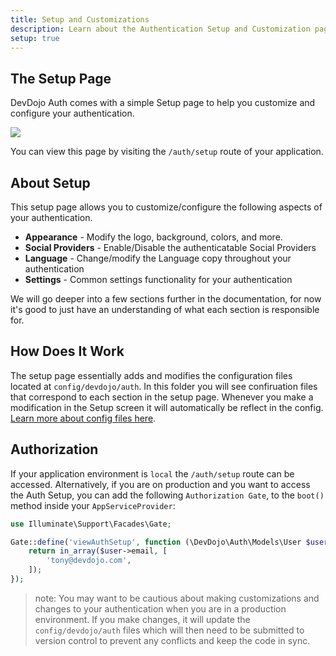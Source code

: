 ```yaml
---
title: Setup and Customizations
description: Learn about the Authentication Setup and Customization page
setup: true
---
```


## The Setup Page

DevDojo Auth comes with a simple Setup page to help you customize and configure your authentication.

<img src="{ url('/assets/images/setup-screen.jpg') }" class="w-full h-auto rounded-md" />

You can view this page by visiting the `/auth/setup` route of your application.

## About Setup

This setup page allows you to customize/configure the following aspects of your authentication.

- **Appearance** - Modify the logo, background, colors, and more.
- **Social Providers** - Enable/Disable the authenticatable Social Providers
- **Language** - Change/modify the Language copy throughout your authentication
- **Settings** - Common settings functionality for your authentication

We will go deeper into a few sections further in the documentation, for now it's good to just have an understanding of what each section is responsible for.


## How Does It Work

The setup page essentially adds and modifies the configuration files located at `config/devdojo/auth`. In this folder you will see confiruation files that correspond to each section in the setup page. Whenever you make a modification in the Setup screen it will automatically be reflect in the config. <a href="{ url('/docs/config/files') }">Learn more about config files here</a>.


## Authorization

If your application environment is `local` the `/auth/setup` route can be accessed. Alternatively, if you are on production and you want to access the Auth Setup, you can add the following `Authorization Gate`, to the `boot()` method inside your `AppServiceProvider`:

```php
use Illuminate\Support\Facades\Gate;

Gate::define('viewAuthSetup', function (\DevDojo\Auth\Models\User $user) {
    return in_array($user->email, [
        'tony@devdojo.com',
    ]);
});
```

> note: You may want to be cautious about making customizations and changes to your authentication when you are in a production environment. If you make changes, it will update the `config/devdojo/auth` files which will then need to be submitted to version control to prevent any conflicts and keep the code in sync.

